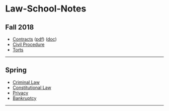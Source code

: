 # Law-School-Notes

## Fall 2018

* [Contracts][1] ([pdf][2]) ([doc][3])
* [Civil Procedure][4]
* [Torts][5]

[1]: https://github.com/amueller69/Law-School-Notes/tree/master/Fall-2018/Contracts
[2]: https://github.com/amueller69/Law-School-Notes/blob/master/Fall-2018/ContractsOutline.pdf
[3]: https://github.com/amueller69/Law-School-Notes/blob/master/Fall-2018/ContractsOutline.docx
[4]: https://github.com/amueller69/Law-School-Notes/tree/master/Fall-2018/CivPro
[5]: https://github.com/amueller69/Law-School-Notes/tree/master/Fall-2018/Torts

---

## Spring

* [Criminal Law][6]
* [Constitutional Law][7]
* [Privacy][8]
* [Bankruptcy][9]

[6]: https://github.com/amueller69/Law-School-Notes/tree/master/Spring-2019/CrimLaw
[7]: https://github.com/amueller69/Law-School-Notes/tree/master/Spring-2019/ConLaw
[8]: https://github.com/amueller69/Law-School-Notes/tree/master/Spring-2019/Privacy
[9]: https://github.com/amueller69/Law-School-Notes/tree/master/Spring-2019/Bankruptcy

---
